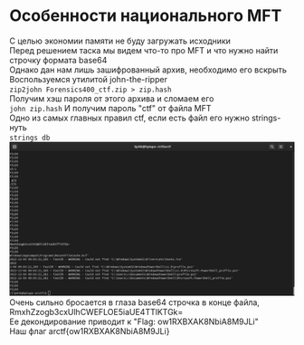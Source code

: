 # Особенности национального MFT 
С целью экономии памяти не буду загружать исходники  
Перед решением таска мы видем что-то про MFT и что нужно найти строчку формата base64  
Однако дан нам лишь зашифрованный архив, необходимо его вскрыть  
Воспользуемся утилитой john-the-ripper  
`zip2john Forensics400_ctf.zip > zip.hash`  
Получим хэш пароля от этого архива и сломаем его  
`john zip.hash`
И получим пароль "ctf" от файла MFT  
Одно из самых главных правил ctf, если есть файл его нужно strings-нуть  
`strings db`  
![strings](https://github.com/Lip4ik/arctf/blob/main/forensic/%D0%9E%D1%81%D0%BE%D0%B1%D0%B5%D0%BD%D0%BD%D0%BE%D1%81%D1%82%D0%B8%20%D0%BD%D0%B0%D1%86%D0%B8%D0%BE%D0%BD%D0%B0%D0%BB%D1%8C%D0%BD%D0%BE%D0%B3%D0%BE%20MFT/solve/strings.jpg)  
Очень сильно бросается в глаза base64 строчка в конце файла, RmxhZzogb3cxUlhCWEFLOE5iaUE4TTlKTGk=  
Ее декондирование приводит к "Flag: ow1RXBXAK8NbiA8M9JLi"  
Наш флаг arctf{ow1RXBXAK8NbiA8M9JLi}  

